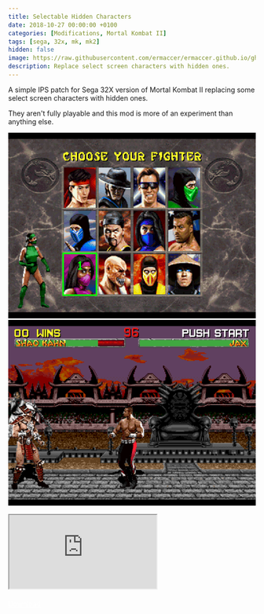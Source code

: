 ```yaml
---
title: Selectable Hidden Characters
date: 2018-10-27 00:00:00 +0100
categories: [Modifications, Mortal Kombat II]
tags: [sega, 32x, mk, mk2]   
hidden: false
image: https://raw.githubusercontent.com/ermaccer/ermaccer.github.io/gh-pages/assets/mods/mk2/preview.jpg
description: Replace select screen characters with hidden ones.
---
```


A simple IPS patch for Sega 32X version of Mortal Kombat II replacing some select screen characters with hidden ones.

They aren't fully playable and this mod is more of an experiment than anything else.



![Preview](https://raw.githubusercontent.com/ermaccer/ermaccer.github.io/gh-pages/assets/mods/mk2/1.png)
![Preview](https://raw.githubusercontent.com/ermaccer/ermaccer.github.io/gh-pages/assets/mods/mk2/2.png)


<div class="embed-responsive embed-responsive-16by9">
  <iframe class="embed-responsive-item" src="https://www.youtube.com/embed/KEvKW4PGbJY" allowfullscreen></iframe>
</div>

<br>

<a class="btn btn-block btn-dark bg-dark text-gray btn-lg" style="color: white;" href="https://drive.google.com/file/d/1GOw_TrnUAkTr1k_wuB1abGLHgmg5mSzZ/view" role="button">
<i class="fas fa-download"></i>
Download
</a>